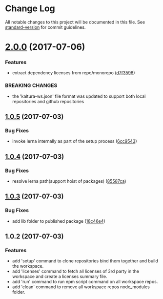 # Change Log

All notable changes to this project will be documented in this file. See [standard-version](https://github.com/conventional-changelog/standard-version) for commit guidelines.

<a name="2.0.0"></a>
# [2.0.0](https://github.com/kaltura/kaltura-ng-dev-workspace/compare/v1.0.5...v2.0.0) (2017-07-06)


### Features

* extract dependency licenses from repo/monorepo ([d7f3596](https://github.com/kaltura/kaltura-ng-dev-workspace/commit/d7f3596))


### BREAKING CHANGES

* the 'kaltura-ws.json' file format was updated to support both local repositories and github repositories



<a name="1.0.5"></a>
## [1.0.5](https://github.com/kaltura/kaltura-ng-dev-workspace/compare/v1.0.4...v1.0.5) (2017-07-03)


### Bug Fixes

* invoke lerna internally as part of the setup process ([6cc9543](https://github.com/kaltura/kaltura-ng-dev-workspace/commit/6cc9543))



<a name="1.0.4"></a>
## [1.0.4](https://github.com/kaltura/kaltura-ng-dev-workspace/compare/v1.0.3...v1.0.4) (2017-07-03)


### Bug Fixes

* resolve lerna path(support hoist of packages) ([85587ca](https://github.com/kaltura/kaltura-ng-dev-workspace/commit/85587ca))



<a name="1.0.3"></a>
## [1.0.3](https://github.com/kaltura/kaltura-ng-dev-workspace/compare/v1.0.2...v1.0.3) (2017-07-03)


### Bug Fixes

* add lib folder to published package ([18c46e4](https://github.com/kaltura/kaltura-ng-dev-workspace/commit/18c46e4))



<a name="1.0.2"></a>
## 1.0.2 (2017-07-03)


### Features

* add 'setup' command to clone repositories bind them together and build the workspace.
* add 'licenses' command to fetch all licenses of 3rd party in the workspace and create a licenses summary file.
* add 'run' command to run npm script command on all workspace repos.
* add 'clean' command to remove all workspace repos node_modules folder.